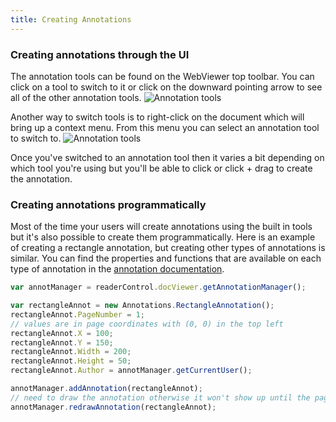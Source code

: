 ```yaml
---
title: Creating Annotations
---
```

### Creating annotations through the UI
The annotation tools can be found on the WebViewer top toolbar. You can click on a tool to switch to it or click on the downward pointing arrow to see all of the other annotation tools.
![Annotation tools](../img/annotation-ui.png)

Another way to switch tools is to right-click on the document which will bring up a context menu. From this menu you can select an annotation tool to switch to.
![Annotation tools](../img/context-menu.png)

Once you've switched to an annotation tool then it varies a bit depending on which tool you're using but you'll be able to click or click + drag to create the annotation.

### Creating annotations programmatically
Most of the time your users will create annotations using the built in tools but it's also possible to create them programmatically. Here is an example of creating a rectangle annotation, but creating other types of annotations is similar. You can find the properties and functions that are available on each type of annotation in the [annotation documentation](https://www.pdftron.com/webviewer/demo/lib/html5/doc/symbols/Annotations.html).

```javascript
var annotManager = readerControl.docViewer.getAnnotationManager();

var rectangleAnnot = new Annotations.RectangleAnnotation();
rectangleAnnot.PageNumber = 1;
// values are in page coordinates with (0, 0) in the top left
rectangleAnnot.X = 100;
rectangleAnnot.Y = 150;
rectangleAnnot.Width = 200;
rectangleAnnot.Height = 50;
rectangleAnnot.Author = annotManager.getCurrentUser();

annotManager.addAnnotation(rectangleAnnot);
// need to draw the annotation otherwise it won't show up until the page is refreshed
annotManager.redrawAnnotation(rectangleAnnot);
```